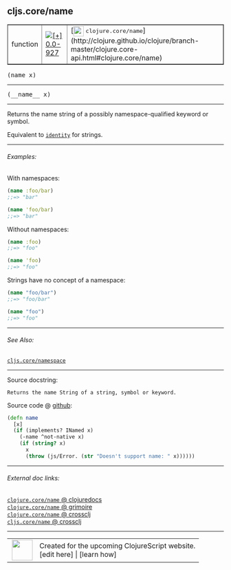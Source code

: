 ## cljs.core/name



 <table border="1">
<tr>
<td>function</td>
<td><a href="https://github.com/cljsinfo/cljs-api-docs/tree/0.0-927"><img valign="middle" alt="[+] 0.0-927" title="Added in 0.0-927" src="https://img.shields.io/badge/+-0.0--927-lightgrey.svg"></a> </td>
<td>
[<img height="24px" valign="middle" src="http://i.imgur.com/1GjPKvB.png"> <samp>clojure.core/name</samp>](http://clojure.github.io/clojure/branch-master/clojure.core-api.html#clojure.core/name)
</td>
</tr>
</table>

<samp>(name x)</samp><br>

---

 <samp>
(__name__ x)<br>
</samp>

---

Returns the name string of a possibly namespace-qualified keyword or symbol.

Equivalent to [`identity`][doc:cljs.core/identity] for strings.

[doc:cljs.core/identity]:../cljs.core/identity.md

---

###### Examples:

With namespaces:

```clj
(name :foo/bar)
;;=> "bar"

(name 'foo/bar)
;;=> "bar"
```

Without namespaces:

```clj
(name :foo)
;;=> "foo"

(name 'foo)
;;=> "foo"
```

Strings have no concept of a namespace:

```clj
(name "foo/bar")
;;=> "foo/bar"

(name "foo")
;;=> "foo"
```



---

###### See Also:

[`cljs.core/namespace`](../cljs.core/namespace.md)<br>

---


Source docstring:

```
Returns the name String of a string, symbol or keyword.
```


Source code @ [github]():

```clj
(defn name
  [x]
  (if (implements? INamed x)
    (-name ^not-native x)
    (if (string? x)
      x
      (throw (js/Error. (str "Doesn't support name: " x))))))
```

<!--
Repo - tag - source tree - lines:

 <pre>

</pre>

-->

---



###### External doc links:

[`clojure.core/name` @ clojuredocs](http://clojuredocs.org/clojure.core/name)<br>
[`clojure.core/name` @ grimoire](http://conj.io/store/v1/org.clojure/clojure/1.7.0-beta3/clj/clojure.core/name/)<br>
[`clojure.core/name` @ crossclj](http://crossclj.info/fun/clojure.core/name.html)<br>
[`cljs.core/name` @ crossclj](http://crossclj.info/fun/cljs.core.cljs/name.html)<br>

---

 <table>
<tr><td>
<img valign="middle" align="right" width="48px" src="http://i.imgur.com/Hi20huC.png">
</td><td>
Created for the upcoming ClojureScript website.<br>
[edit here] | [learn how]
</td></tr></table>

[edit here]:https://github.com/cljsinfo/cljs-api-docs/blob/master/cljsdoc/cljs.core/name.cljsdoc
[learn how]:https://github.com/cljsinfo/cljs-api-docs/wiki/cljsdoc-files

<!--

This information was too distracting to show to readers, but I'll leave it
commented here since it is helpful to:

- pretty-print the data used to generate this document
- and show how to retrieve that data



The API data for this symbol:

```clj
{:description "Returns the name string of a possibly namespace-qualified keyword or symbol.\n\nEquivalent to [doc:cljs.core/identity] for strings.",
 :ns "cljs.core",
 :name "name",
 :signature ["[x]"],
 :name-encode "name",
 :history [["+" "0.0-927"]],
 :type "function",
 :clj-equiv {:full-name "clojure.core/name",
             :url "http://clojure.github.io/clojure/branch-master/clojure.core-api.html#clojure.core/name"},
 :related ["cljs.core/namespace"],
 :full-name-encode "cljs.core/name",
 :source {:code "(defn name\n  [x]\n  (if (implements? INamed x)\n    (-name ^not-native x)\n    (if (string? x)\n      x\n      (throw (js/Error. (str \"Doesn't support name: \" x))))))",
          :title "Source code",
          :repo "clojurescript",
          :tag "r1.9.36",
          :filename "src/main/cljs/cljs/core.cljs",
          :lines [8534 8541],
          :url "https://github.com/clojure/clojurescript/blob/r1.9.36/src/main/cljs/cljs/core.cljs#L8534-L8541"},
 :usage ["(name x)"],
 :examples [{:id "363fb7",
             :content "With namespaces:\n\n```clj\n(name :foo/bar)\n;;=> \"bar\"\n\n(name 'foo/bar)\n;;=> \"bar\"\n```\n\nWithout namespaces:\n\n```clj\n(name :foo)\n;;=> \"foo\"\n\n(name 'foo)\n;;=> \"foo\"\n```\n\nStrings have no concept of a namespace:\n\n```clj\n(name \"foo/bar\")\n;;=> \"foo/bar\"\n\n(name \"foo\")\n;;=> \"foo\"\n```"}],
 :full-name "cljs.core/name",
 :docstring "Returns the name String of a string, symbol or keyword.",
 :cljsdoc-url "https://github.com/cljsinfo/cljs-api-docs/blob/master/cljsdoc/cljs.core/name.cljsdoc"}

```

Retrieve the API data for this symbol:

```clj
;; from Clojure REPL
(require '[clojure.edn :as edn])
(-> (slurp "https://raw.githubusercontent.com/cljsinfo/cljs-api-docs/catalog/cljs-api.edn")
    (edn/read-string)
    (get-in [:symbols "cljs.core/name"]))
```

-->
